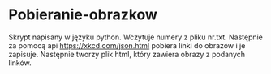 # Pobieranie-obrazkow

Skrypt napisany w języku python.
Wczytuje numery z pliku nr.txt.
Następnie za pomocą api https://xkcd.com/json.html
pobiera linki do obrazów i je zapisuje.
Następnie tworzy plik html, który zawiera obrazy
z podanych linków.
